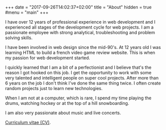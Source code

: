 +++
date = "2017-09-26T14:02:37+02:00"
title = "About"
hidden = true
#menu = "main"
+++

I have over 12 years of professional experience in web development and I experienced all stages of the development cycle for web
projects. I am a passionate employee with strong analytical, troubleshooting and problem solving skills.

I have been involved in web design since the mid-90's. At 12 years old I was learning HTML to build a french video game review website. This is when my passion for web development started.

I quickly learned that I am a bit of a perfectionist and I believe that's the reason I got hooked on this job. I get the opportunity to work with some very talented and intelligent people on super cool projects. After more than 6 years on the job I don't think I've done the same thing twice. I often create random projects just to learn new technologies.

When I am not at a computer, which is rare, I spend my time playing the drums, watching hockey or at the top of a hill snowboarding. 

I am also very passionate about music and live concerts.

[Curriculum vitae (CV)](/files/pdf/christopher-guindon-resume.pdf).